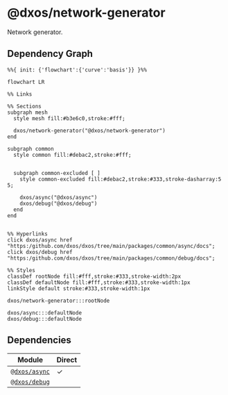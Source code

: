# @dxos/network-generator

Network generator.

## Dependency Graph

```mermaid
%%{ init: {'flowchart':{'curve':'basis'}} }%%

flowchart LR

%% Links

%% Sections
subgraph mesh
  style mesh fill:#b3e6c0,stroke:#fff;

  dxos/network-generator("@dxos/network-generator")
end

subgraph common
  style common fill:#debac2,stroke:#fff;


  subgraph common-excluded [ ]
    style common-excluded fill:#debac2,stroke:#333,stroke-dasharray:5 5;

    dxos/async("@dxos/async")
    dxos/debug("@dxos/debug")
  end
end


%% Hyperlinks
click dxos/async href "https:/github.com/dxos/dxos/tree/main/packages/common/async/docs";
click dxos/debug href "https:/github.com/dxos/dxos/tree/main/packages/common/debug/docs";

%% Styles
classDef rootNode fill:#fff,stroke:#333,stroke-width:2px
classDef defaultNode fill:#fff,stroke:#333,stroke-width:1px
linkStyle default stroke:#333,stroke-width:1px

dxos/network-generator:::rootNode

dxos/async:::defaultNode
dxos/debug:::defaultNode
```

## Dependencies

| Module | Direct |
|---|---|
| [`@dxos/async`](../../../common/async/docs/README.md) | &check; |
| [`@dxos/debug`](../../../common/debug/docs/README.md) |  |
